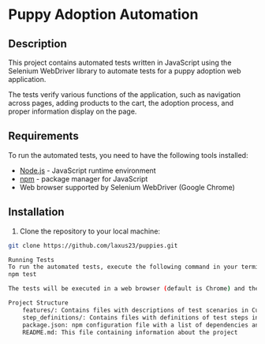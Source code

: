 # Puppy Adoption Automation

## Description

This project contains automated tests written in JavaScript using the Selenium WebDriver library to automate tests for a puppy adoption web application.

The tests verify various functions of the application, such as navigation across pages, adding products to the cart, the adoption process, and proper information display on the page.

## Requirements

To run the automated tests, you need to have the following tools installed:

- [Node.js](https://nodejs.org) - JavaScript runtime environment
- [npm](https://www.npmjs.com) - package manager for JavaScript
- Web browser supported by Selenium WebDriver (Google Chrome)

## Installation

1. Clone the repository to your local machine:

```bash
git clone https://github.com/laxus23/puppies.git

Running Tests
To run the automated tests, execute the following command in your terminal:
npm test

The tests will be executed in a web browser (default is Chrome) and the results will be reported in the console.

Project Structure
    features/: Contains files with descriptions of test scenarios in Cucumber format
    step_definitions/: Contains files with definitions of test steps in JavaScript
    package.json: npm configuration file with a list of dependencies and scripts
    README.md: This file containing information about the project